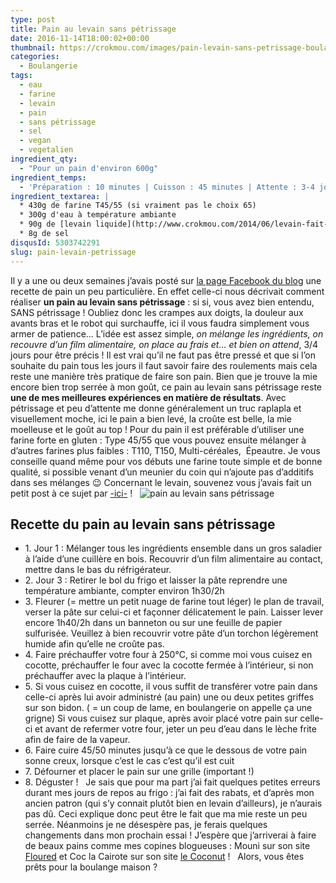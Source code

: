 ```yaml
---
type: post
title: Pain au levain sans pétrissage
date: 2016-11-14T18:00:02+00:00
thumbnail: https://crokmou.com/images/pain-levain-sans-petrissage-boulangerie-crokmou-blog-culinaire-belge.jpg
categories:
  - Boulangerie
tags:
  - eau
  - farine
  - levain
  - pain
  - sans pétrissage
  - sel
  - vegan
  - vegetalien
ingredient_qty:
  - "Pour un pain d'environ 600g"
ingredient_temps:
  - 'Préparation : 10 minutes | Cuisson : 45 minutes | Attente : 3-4 jours'
ingredient_textarea: |
  * 430g de farine T45/55 (si vraiment pas le choix 65)
  * 300g d'eau à température ambiante
  * 90g de [levain liquide](http://www.crokmou.com/2014/06/levain-fait-maison)
  * 8g de sel
disqusId: 5303742291
slug: pain-levain-petrissage
---
```


Il y a une ou deux semaines j’avais posté sur [la page Facebook du blog](https://www.facebook.com/crokmou.blog/posts/1214464865288572) une recette de pain un peu particulière. En effet celle-ci nous décrivait comment réaliser **un pain au levain sans pétrissage** : si si, vous avez bien entendu, SANS pétrissage ! Oubliez donc les crampes aux doigts, la douleur aux avants bras et le robot qui surchauffe, ici il vous faudra simplement vous armer de patience… L’idée est assez simple, _on mélange les ingrédients, on recouvre d’un film alimentaire, on place au frais et… et bien on attend_, 3/4 jours pour être précis ! Il est vrai qu’il ne faut pas être pressé et que si l’on souhaite du pain tous les jours il faut savoir faire des roulements mais cela reste une manière très pratique de faire son pain. Bien que je trouve la mie encore bien trop serrée à mon goût, ce pain au levain sans pétrissage reste **une de mes meilleures expériences en matière de résultats**. Avec pétrissage et peu d’attente me donne généralement un truc raplapla et visuellement moche, ici le pain a bien levé, la croûte est belle, la mie moelleuse et le goût au top ! Pour du pain il est préférable d’utiliser une farine forte en gluten : Type 45/55 que vous pouvez ensuite mélanger à d’autres farines plus faibles : T110, T150, Multi-céréales,  Épeautre. Je vous conseille quand même pour vos débuts une farine toute simple et de bonne qualité, si possible venant d’un meunier du coin qui n’ajoute pas d’additifs dans ses mélanges 😉 Concernant le levain, souvenez vous j’avais fait un petit post à ce sujet par [-ici-](http://www.crokmou.com/2014/06/levain-fait-maison) !   ![pain au levain sans pétrissage](https://crokmou.com/images/pain-levain-sans-petrissage-boulangerie-crokmou-blog-culinaire-belge-1_lusqd8.jpg)

## **Recette du pain au levain sans pétrissage**

* 1\. Jour 1 : Mélanger tous les ingrédients ensemble dans un gros saladier à l’aide d’une cuillère en bois. Recouvrir d’un film alimentaire au contact, mettre dans le bas du réfrigérateur.
* 2\. Jour 3 : Retirer le bol du frigo et laisser la pâte reprendre une température ambiante, compter environ 1h30/2h
* 3\. Fleurer (= mettre un petit nuage de farine tout léger) le plan de travail, verser la pâte sur celui-ci et façonner délicatement le pain. Laisser lever encore 1h40/2h dans un banneton ou sur une feuille de papier sulfurisée. Veuillez à bien recouvrir votre pâte d’un torchon légèrement humide afin qu’elle ne croûte pas.
* 4\. Faire préchauffer votre four à 250°C, si comme moi vous cuisez en cocotte, préchauffer le four avec la cocotte fermée à l’intérieur, si non préchauffer avec la plaque à l’intérieur.
* 5\. Si vous cuisez en cocotte, il vous suffit de transférer votre pain dans celle-ci après lui avoir administré (au pain) une ou deux petites griffes sur son bidon. ( = un coup de lame, en boulangerie on appelle ça une grigne) Si vous cuisez sur plaque, après avoir placé votre pain sur celle-ci et avant de refermer votre four, jeter un peu d’eau dans le lèche frite afin de faire de la vapeur.
* 6\. Faire cuire 45/50 minutes jusqu’à ce que le dessous de votre pain sonne creux, lorsque c’est le cas c’est qu’il est cuit
* 7\. Défourner et placer le pain sur une grille (important !)
* 8\. Déguster !   Je sais que pour ma part j’ai fait quelques petites erreurs durant mes jours de repos au frigo : j’ai fait des rabats, et d’après mon ancien patron (qui s’y connait plutôt bien en levain d’ailleurs), je n’aurais pas dû. Ceci explique donc peut être le fait que ma mie reste un peu serrée. Néanmoins je ne désespère pas, je ferais quelques changements dans mon prochain essai ! J’espère que j’arriverai à faire de beaux pains comme mes copines blogueuses : Mouni sur son site [Floured](http://floured.fr/) et Coc la Cairote sur son site [le Coconut](https://www.lecoconutblog.com) !   Alors, vous êtes prêts pour la boulange maison ?